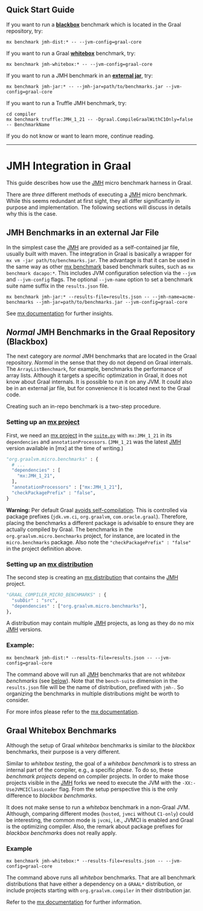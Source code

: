 ## Quick Start Guide

If you want to run a [**blackbox**](#dist) benchmark which is located in the Graal repository, try:

```
mx benchmark jmh-dist:* -- --jvm-config=graal-core
```

If you want to run a Graal [**whitebox**](#whitebox) benchmark, try:

```
mx benchmark jmh-whitebox:* -- --jvm-config=graal-core
```


If you want to run a JMH benchmark in an [**external jar**](#external-jar), try:

```
mx benchmark jmh-jar:* -- --jmh-jar=path/to/benchmarks.jar --jvm-config=graal-core
```

If you want to run a Truffle JMH benchmark, try:

```
cd compiler
mx benchmark truffle:JMH_1_21 -- -Dgraal.CompileGraalWithC1Only=false -- BenchmarkName
```

If you do not know or want to learn more, continue reading.

---

# JMH Integration in Graal

This guide describes how use the [JMH] micro benchmark harness in Graal.

There are *three* different methods of executing a [JMH] micro benchmark.
While this seems redundant at first sight, they all differ significantly in
purpose and implementation.
The following sections will discuss in details why this is the case.

## JMH Benchmarks in an external Jar File <a name="external-jar"></a>
In the simplest case the [JMH] are provided as a self-contained jar file, usually built with maven.
The integration in Graal is basically a wrapper for `mx vm -jar path/to/benchmarks.jar`.
The advantage is that it can be used in the same way as other [mx benchmark] based benchmark suites,
such as `mx benchmark dacapo:*`.
This includes JVM configuration selection via the `--jvm` and `--jvm-config` flags.
The optional `--jvm-name` option to set a benchmark suite name suffix in the `results.json` file.

```
mx benchmark jmh-jar:* --results-file=results.json -- --jmh-name=acme-benchmarks --jmh-jar=path/to/benchmarks.jar --jvm-config=graal-core
```
See [mx documentation][mx external-jar] for further insights.

## *Normal* JMH Benchmarks in the Graal Repository (Blackbox) <a name="dist"></a>

The next category are *normal* JMH benchmarks that are located in the Graal repository.
*Normal* in the sense that they do not depend on Graal internals.
The `ArrayListBenchmark`, for example, benchmarks the performance of array lists.
Although it targets a specific optimization in Graal, it does not know about Graal internals.
It is possible to run it on any JVM.
It could also be in an external jar file, but for convenience it is located next to the Graal code.

Creating such an in-repo benchmark is a two-step procedure.

### Setting up an [mx project]
First, we need an [mx project] in the [`suite.py`] with `mx:JMH_1_21` in its `dependencies` and `annotationProcessors`.
(`JMH_1_21` was the latest [JMH] version available in [mx] at the time of writing.)

```python
"org.graalvm.micro.benchmarks" : {
  # ...
  "dependencies" : [
    "mx:JMH_1_21",
  ],
  "annotationProcessors" : ["mx:JMH_1_21"],
  "checkPackagePrefix" : "false",
}
```

**Warning:** Per default Graal [avoids self-compilation][graalC1Only].
This is controlled via package prefixes (`jdk.vm.ci`, `org.graalvm`, `com.oracle.graal`).
Therefore, placing the benchmarks a different package is advisable to ensure they are actually compiled by Graal.
The benchmarks in the `org.graalvm.micro.benchmarks` project, for instance,
are located in the `micro.benchmarks` package.
Also note the `"checkPackagePrefix" : "false"` in the project definition above.

### Setting up an [mx distribution]

The second step is creating an [mx distribution] that contains the [JMH] project.
```python
"GRAAL_COMPILER_MICRO_BENCHMARKS" : {
  "subDir" : "src",
  "dependencies" : ["org.graalvm.micro.benchmarks"],
},
```

A distribution may contain multiple [JMH] projects, as long as they do no mix [JMH] versions.

### Example:

```
mx benchmark jmh-dist:* --results-file=results.json -- --jvm-config=graal-core
```

The command above will run all [JMH] benchmarks that are not *whitebox benchmarks* (see [below](#whitebox)).
Note that the `bench-suite` dimension in the `results.json` file will be the name
of distribution, prefixed with `jmh-`.
So organizing the benchmarks in multiple distributions might be worth to consider.

For more infos please refer to the [mx documentation][mx in-repo].

## Graal Whitebox Benchmarks <a name="whitebox"></a>

Although the setup of Graal *whitebox* benchmarks is similar to the *blackbox* benchmarks,
their purpose is a very different.

Similar to *whitebox testing*, the goal of a *whitebox benchmark* is to stress an
internal part of the compiler, e.g., a specific *phase*.
To do so, these *benchmark projects* depend on compiler projects.
In order to make those projects visible in the [JMH] forks we need to execute the JVM with the `-XX:-UseJVMCIClassLoader` flag.
From the setup perspective this is the only difference to *blackbox benchmarks*.

It does not make sense to run a *whitebox* benchmark in a non-Graal JVM.
Although, comparing different modes (`hosted`, `jvmci` without `C1-only`) could be interesting,
the common mode is `jvcmi`, i.e., JVMCI is enabled and Graal is the optimizing compiler.
Also, the remark about package prefixes for *blackbox benchmarks* does not really apply.

### Example
```
mx benchmark jmh-whitebox:* --results-file=results.json -- --jvm-config=graal-core
```

The command above runs all *whitebox* benchmarks.
That are all benchmark distributions that have either a dependency on a `GRAAL*` distribution,
or include projects starting with `org.graalvm.compiler` in their distribution jar.


Refer to the [mx documentation][mx in-repo] for further information.

[JMH]: http://openjdk.java.net/projects/code-tools/jmh/
[mx JMH]: https://github.com/graalvm/mx/blob/master/docs/JMH.md
[mx in-repo]: https://github.com/graalvm/mx/blob/master/docs/JMH.md#in-repo
[mx external-jar]: https://github.com/graalvm/mx/blob/master/docs/JMH.md#external-jar
[mx benchmark]: https://github.com/graalvm/mx/blob/master/README.md
[mx project]: https://github.com/graalvm/mx/blob/master/README.md
[mx distribution]: https://github.com/graalvm/mx/blob/master/README.md
[graalC1Only]: https://github.com/graalvm/graal/blob/master/compiler/src/org.graalvm.compiler.hotspot/src/org/graalvm/compiler/hotspot/HotSpotGraalCompilerFactory.java
[`suite.py`]: https://github.com/graalvm/graal/blob/master/compiler/mx.compiler/suite.py
